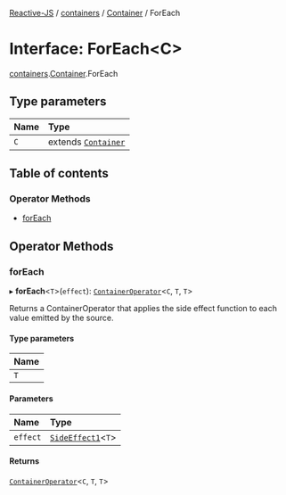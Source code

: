 [Reactive-JS](../README.md) / [containers](../modules/containers.md) / [Container](../modules/containers.Container.md) / ForEach

# Interface: ForEach<C\>

[containers](../modules/containers.md).[Container](../modules/containers.Container.md).ForEach

## Type parameters

| Name | Type |
| :------ | :------ |
| `C` | extends [`Container`](containers.Container-1.md) |

## Table of contents

### Operator Methods

- [forEach](containers.Container.ForEach.md#foreach)

## Operator Methods

### forEach

▸ **forEach**<`T`\>(`effect`): [`ContainerOperator`](../modules/containers.md#containeroperator)<`C`, `T`, `T`\>

Returns a ContainerOperator that applies the side effect function to each
value emitted by the source.

#### Type parameters

| Name |
| :------ |
| `T` |

#### Parameters

| Name | Type |
| :------ | :------ |
| `effect` | [`SideEffect1`](../modules/functions.md#sideeffect1)<`T`\> |

#### Returns

[`ContainerOperator`](../modules/containers.md#containeroperator)<`C`, `T`, `T`\>

